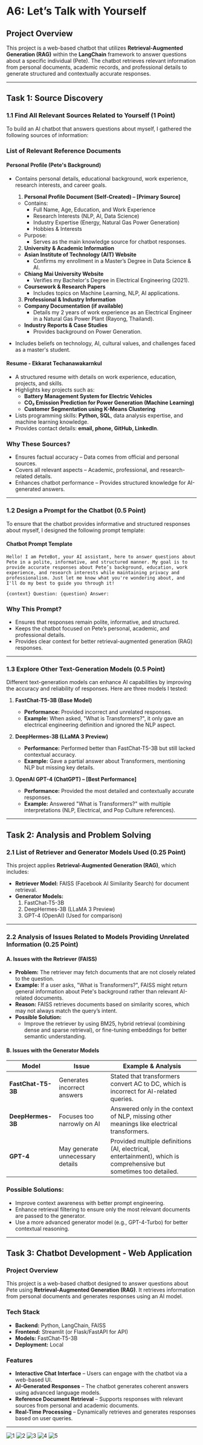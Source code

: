 # A6: Let’s Talk with Yourself

## Project Overview
This project is a web-based chatbot that utilizes **Retrieval-Augmented Generation (RAG)** within the **LangChain** framework to answer questions about a specific individual (Pete). The chatbot retrieves relevant information from personal documents, academic records, and professional details to generate structured and contextually accurate responses.

---

## Task 1: Source Discovery

### 1.1 Find All Relevant Sources Related to Yourself (1 Point)
To build an AI chatbot that answers questions about myself, I gathered the following sources of information:

### List of Relevant Reference Documents

#### Personal Profile (Pete's Background)
- Contains personal details, educational background, work experience, research interests, and career goals.
   1. **Personal Profile Document (Self-Created) – [Primary Source]**
   - Contains:
     - Full Name, Age, Education, and Work Experience
     - Research Interests (NLP, AI, Data Science)
     - Industry Expertise (Energy, Natural Gas Power Generation)
     - Hobbies & Interests
   - Purpose:
     - Serves as the main knowledge source for chatbot responses.
   
   2. **University & Academic Information**
   - **Asian Institute of Technology (AIT) Website**
     - Confirms my enrollment in a Master’s Degree in Data Science & AI.
   - **Chiang Mai University Website**
     - Verifies my Bachelor's Degree in Electrical Engineering (2021).
   - **Coursework & Research Papers**
     - Includes topics on Machine Learning, NLP, AI applications.
       
   3. **Professional & Industry Information**
   - **Company Documentation (if available)**
     - Details my 2 years of work experience as an Electrical Engineer in a Natural Gas Power Plant (Rayong, Thailand).
   - **Industry Reports & Case Studies**
     - Provides background on Power Generation.
       
- Includes beliefs on technology, AI, cultural values, and challenges faced as a master's student.
       
#### Resume - Ekkarat Techanawakarnkul
- A structured resume with details on work experience, education, projects, and skills.
- Highlights key projects such as:
  - **Battery Management System for Electric Vehicles**
  - **CO₂ Emission Prediction for Power Generation (Machine Learning)**
  - **Customer Segmentation using K-Means Clustering**
- Lists programming skills: **Python, SQL**, data analysis expertise, and machine learning knowledge.
- Provides contact details: **email, phone, GitHub, LinkedIn**.

### Why These Sources?
- Ensures factual accuracy – Data comes from official and personal sources.
- Covers all relevant aspects – Academic, professional, and research-related details.
- Enhances chatbot performance – Provides structured knowledge for AI-generated answers.

---

### 1.2 Design a Prompt for the Chatbot (0.5 Point)
To ensure that the chatbot provides informative and structured responses about myself, I designed the following prompt template:

#### Chatbot Prompt Template
```
Hello! I am PeteBot, your AI assistant, here to answer questions about Pete in a polite, informative, and structured manner. My goal is to provide accurate responses about Pete’s background, education, work experience, and research interests while maintaining privacy and professionalism. Just let me know what you're wondering about, and I'll do my best to guide you through it!

{context} Question: {question} Answer:

```
### Why This Prompt?
- Ensures that responses remain polite, informative, and structured.
- Keeps the chatbot focused on Pete’s personal, academic, and professional details.
- Provides clear context for better retrieval-augmented generation (RAG) responses.

---

### 1.3 Explore Other Text-Generation Models (0.5 Point)
Different text-generation models can enhance AI capabilities by improving the accuracy and reliability of responses. Here are three models I tested:

1. **FastChat-T5-3B (Base Model)**
   - **Performance:** Provided incorrect and unrelated responses.
   - **Example:** When asked, "What is Transformers?", it only gave an electrical engineering definition and ignored the NLP aspect.

2. **DeepHermes-3B (LLaMA 3 Preview)**
   - **Performance:** Performed better than FastChat-T5-3B but still lacked contextual accuracy.
   - **Example:** Gave a partial answer about Transformers, mentioning NLP but missing key details.

3. **OpenAI GPT-4 (ChatGPT) – [Best Performance]**
   - **Performance:** Provided the most detailed and contextually accurate responses.
   - **Example:** Answered "What is Transformers?" with multiple interpretations (NLP, Electrical, and Pop Culture references).

---

## Task 2: Analysis and Problem Solving

### 2.1 List of Retriever and Generator Models Used (0.25 Point)
This project applies **Retrieval-Augmented Generation (RAG)**, which includes:
- **Retriever Model:** FAISS (Facebook AI Similarity Search) for document retrieval.
- **Generator Models:**
  1. FastChat-T5-3B
  2. DeepHermes-3B (LLaMA 3 Preview)
  3. GPT-4 (OpenAI) (Used for comparison)

---

### 2.2 Analysis of Issues Related to Models Providing Unrelated Information (0.25 Point)

#### A. Issues with the Retriever (FAISS)
- **Problem:** The retriever may fetch documents that are not closely related to the question.
- **Example:** If a user asks, "What is Transformers?", FAISS might return general information about Pete's background rather than relevant AI-related documents.
- **Reason:** FAISS retrieves documents based on similarity scores, which may not always match the query’s intent.
- **Possible Solution:**
  - Improve the retriever by using BM25, hybrid retrieval (combining dense and sparse retrieval), or fine-tuning embeddings for better semantic understanding.

#### B. Issues with the Generator Models

| Model           | Issue                          | Example & Analysis |
|----------------|--------------------------------|----------------|
| **FastChat-T5-3B** | Generates incorrect answers | Stated that transformers convert AC to DC, which is incorrect for AI-related queries. |
| **DeepHermes-3B** | Focuses too narrowly on AI   | Answered only in the context of NLP, missing other meanings like electrical transformers. |
| **GPT-4**       | May generate unnecessary details | Provided multiple definitions (AI, electrical, entertainment), which is comprehensive but sometimes too detailed. |

### Possible Solutions:
- Improve context awareness with better prompt engineering.
- Enhance retrieval filtering to ensure only the most relevant documents are passed to the generator.
- Use a more advanced generator model (e.g., GPT-4-Turbo) for better contextual reasoning.

---

## Task 3: Chatbot Development - Web Application

### Project Overview
This project is a web-based chatbot designed to answer questions about Pete using **Retrieval-Augmented Generation (RAG)**. It retrieves information from personal documents and generates responses using an AI model.

### Tech Stack
- **Backend:** Python, LangChain, FAISS
- **Frontend:** Streamlit (or Flask/FastAPI for API)
- **Models:**  FastChat-T5-3B
- **Deployment:** Local 

### Features
- **Interactive Chat Interface** – Users can engage with the chatbot via a web-based UI.
- **AI-Generated Responses** – The chatbot generates coherent answers using advanced language models.
- **Reference Document Retrieval** – Supports responses with relevant sources from personal and academic documents.
- **Real-Time Processing** – Dynamically retrieves and generates responses based on user queries.

---
![1](https://github.com/user-attachments/assets/2e9d4fd7-8c59-4c7c-b608-6a9b81b22f8f)
![2](https://github.com/user-attachments/assets/e1e030b7-88f5-4306-9277-f82438659bd4)
![3](https://github.com/user-attachments/assets/2f98e849-bb2c-4376-8d5e-6d50efb142bb)
![4](https://github.com/user-attachments/assets/c5385a9b-9d7d-4ae8-a06c-8997c8d854a7)
![5](https://github.com/user-attachments/assets/d9ffd7ed-8f12-4249-9309-d3b6ab527109)

